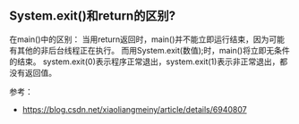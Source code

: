 ## System.exit()和return的区别?

在main()中的区别：
当用return返回时，main()并不能立即运行结束，因为可能有其他的非后台线程正在执行。
而用System.exit(数值);时，main()将立即无条件的结束。
system.exit(0)表示程序正常退出，system.exit(1)表示非正常退出，都没有返回值。

参考：
- https://blog.csdn.net/xiaoliangmeiny/article/details/6940807
